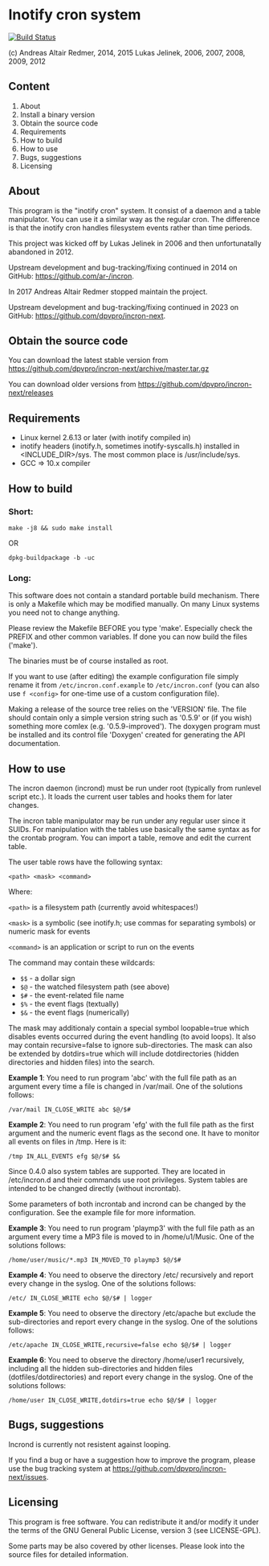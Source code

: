 # Inotify cron system

[![Build Status](https://travis-ci.org/dpvpro/incron-next.svg)](https://travis-ci.org/dpvpro/incron-next)

(c) Andreas Altair Redmer, 2014, 2015
    Lukas Jelinek, 2006, 2007, 2008, 2009, 2012

## Content

1. About
2. Install a binary version
3. Obtain the source code
4. Requirements
5. How to build
6. How to use
7. Bugs, suggestions
8. Licensing

## About

This program is the "inotify cron" system. It consist of a daemon and
a table manipulator. You can use it a similar way as the regular cron.
The difference is that the inotify cron handles filesystem events
rather than time periods.

This project was kicked off by Lukas Jelinek in 2006 and then
unfortunatally abandoned in 2012.

Upstream development and bug-tracking/fixing continued in 2014 on GitHub:
https://github.com/ar-/incron.

In 2017 Andreas Altair Redmer stopped maintain the project.

Upstream development and bug-tracking/fixing continued in 2023 on GitHub:
https://github.com/dpvpro/incron-next.

## Obtain the source code

You can download the latest stable version from
https://github.com/dpvpro/incron-next/archive/master.tar.gz

You can download older versions from
https://github.com/dpvpro/incron-next/releases

## Requirements

* Linux kernel 2.6.13 or later (with inotify compiled in)
* inotify headers (inotify.h, sometimes inotify-syscalls.h) installed in
  <INCLUDE_DIR>/sys. The most common place is /usr/include/sys.
* GCC => 10.x compiler

## How to build

### Short:

`make -j8 && sudo make install`

OR

`dpkg-buildpackage -b -uc`

### Long:
This software does not contain a standard
portable build mechanism. There is only a Makefile which may be
modified manually. On many Linux systems you need not to change
anything.

Please review the Makefile BEFORE you type 'make'. Especially
check the PREFIX and other common variables. If done you can
now build the files ('make').

The binaries must be of course installed as root.

If you want to use (after editing) the example configuration
file simply rename it from `/etc/incron.conf.example` to
`/etc/incron.conf` (you can also use `f <config>` for one-time
use of a custom configuration file).

Making a release of the source tree relies on the 'VERSION' file.
The file should contain only a simple version string such as '0.5.9'
or (if you wish) something more comlex (e.g. '0.5.9-improved').
The doxygen program must be installed and its control file 'Doxygen'
created for generating the API documentation.


## How to use

The incron daemon (incrond) must be run under root (typically from
runlevel script etc.). It loads the current user tables and hooks
them for later changes.

The incron table manipulator may be run under any regular user
since it SUIDs. For manipulation with the tables use basically
the same syntax as for the crontab program. You can import a table,
remove and edit the current table.

The user table rows have the following syntax:

 `<path> <mask> <command>`

Where:

  `<path>` is a filesystem path (currently avoid whitespaces!)

  `<mask>` is a symbolic (see inotify.h; use commas for separating symbols) or numeric mask for events

  `<command>` is an application or script to run on the events

The command may contain these wildcards:

*  `$$` - a dollar sign
*  `$@` - the watched filesystem path (see above)
*  `$#` - the event-related file name
*  `$%` - the event flags (textually)
*  `$&` - the event flags (numerically)

The mask may additionaly contain a special symbol loopable=true which
disables events occurred during the event handling (to avoid loops).
It also may contain recursive=false to ignore sub-directories.
The mask can also be extended by dotdirs=true which will include
dotdirectories (hidden directories and hidden files) into the search.

**Example 1**: You need to run program 'abc' with the full file path as
an argument every time a file is changed in /var/mail. One of
the solutions follows:

`/var/mail IN_CLOSE_WRITE abc $@/$#`

**Example 2**: You need to run program 'efg' with the full file path as
the first argument and the numeric event flags as the second one.
It have to monitor all events on files in /tmp. Here is it:

`/tmp IN_ALL_EVENTS efg $@/$# $&`

Since 0.4.0 also system tables are supported. They are located in
/etc/incron.d and their commands use root privileges. System tables
are intended to be changed directly (without incrontab).

Some parameters of both incrontab and incrond can be changed by
the configuration. See the example file for more information.

**Example 3**: You need to run program 'playmp3' with the full file path as
an argument every time a MP3 file is moved to in /home/u1/Music. One of
the solutions follows:

`/home/user/music/*.mp3 IN_MOVED_TO playmp3 $@/$#`

**Example 4**: You need to observe the directory /etc/
recursively and report every change in the syslog. One of
the solutions follows:

`/etc/ IN_CLOSE_WRITE echo $@/$# | logger`

**Example 5**: You need to observe the directory /etc/apache
but exclude the sub-directories and report every change in the syslog.
One of the solutions follows:

`/etc/apache IN_CLOSE_WRITE,recursive=false echo $@/$# | logger`

**Example 6**: You need to observe the directory /home/user1
recursively, including all the hidden sub-directories and hidden files
(dotfiles/dotdirectories) and report every change in the syslog.
One of the solutions follows:

`/home/user IN_CLOSE_WRITE,dotdirs=true echo $@/$# | logger`


## Bugs, suggestions

Incrond is currently not resistent against looping.

If you find a bug or have a suggestion how to improve the program,
please use the bug tracking system at https://github.com/dpvpro/incron-next/issues.


## Licensing

This program is free software.
You can redistribute it and/or modify it under the terms of the GNU General Public License, version 3  (see LICENSE-GPL).

Some parts may be also covered by other licenses.
Please look into the source files for detailed information.
